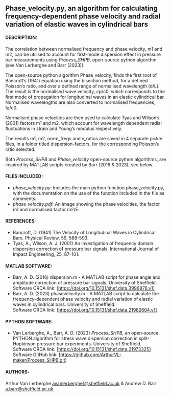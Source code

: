 ## Phase_velocity.py, an algorithm for calculating frequency-dependent phase velocity and radial variation of elastic waves in cylindrical bars

#### DESCRIPTION: 
The correlation between normalised frequency and phase velocity, m1 and m2, can be utilised to account for first-mode dispersion effect in pressure bar measurements using *Process_SHPB*, open-source python algorithm (see Van Lerberghe and Barr (2023)).

The open-source python algorithm Phase_velocity, finds the first root of Bancroft’s (1941) equation using the bisection method, for a defined Poisson’s ratio, and over a defined range of normalised wavelength (d/L). The result is the normalised wave velocity, cp/c0, which corresponds to the first mode of propagation for longitudinal waves in an elastic cylindrical bar. Normalised wavelengths are also converted to normalised frequencies, fa/c0.

Normalised phase velocities are then used to calculate Tyas and Wilson’s (2001) factors m1 and m2, which account for wavelength dependent radial fluctuations in strain and Young’s modulus respectively.

The results m1, m2, norm_freqs and v_ratios are saved in 4 separate pickle files, in a folder titled dispersion-factors, for the corresponding Poisson’s ratio selected.

Both *Process_SHPB* and *Phase_velocity* open-source python algorithms, are inspired by MATLAB scripts created by Barr (2016 & 2023), see below.

#### FILES INCLUDED:
-	*phase_velocity.py*: Includes the main python function phase_velocity.py, with the documentation on the use of the function included in the file as comments.
-	*phase_velocity.pdf*: An image showing the phase velocities, the factor m1 and normalised factor m2/E.

#### REFERENCES:
-	Bancroft, D. (1941) The Velocity of Longitudinal Waves in Cylindrical Bars. Physical Review, 59, 588-593.
-	Tyas, A., Wilson, A. J. (2001) An investigation of frequency domain dispersion correction of pressure bar signals. International Journal of Impact Engineering, 25, 87-101.

#### MATLAB SOFTWARE:
- Barr, A. D. (2016) dispersion.m - A MATLAB script for phase angle and amplitude correction of pressure bar signals. University of Sheffield.\
Software ORDA link: [https://doi.org/10.15131/shef.data.3996876.v1]
- Barr, A. D. (2023) phasevelocity.m - A MATLAB script to calculate the frequency-dependent phase velocity and
radial variation of elastic waves in cylindrical bars. University of Sheffield.\
Software ORDA link: [https://doi.org/10.15131/shef.data.21982604.v1]

#### PYTHON SOFTWARE:
- Van Lerberghe, A., Barr, A. D. (2023) *Process_SHPB*, an open-source PYTHON algorithm for stress wave dispersion correction in split-Hopkinson pressure bar experiments. University of Sheffield.\
Software ORDA link: [https://doi.org/10.15131/shef.data.21973325] \
Software GitHub link: [https://github.com/ArthurVL-maker/Process_SHPB.git]

#### AUTHORS:
Arthur Van Lerberghe <avanlerberghe1@sheffield.ac.uk> & Andrew D. Barr <a.barr@sheffield.ac.uk>.
